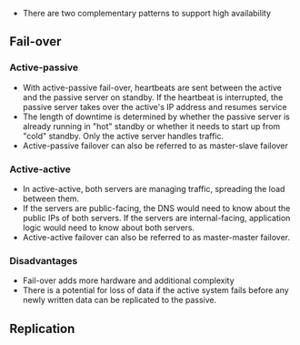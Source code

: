 - There are two complementary patterns to support high availability
## Fail-over
### Active-passive
- With active-passive fail-over, heartbeats are sent between the active and the passive server on standby. If the heartbeat is interrupted, the passive server takes over the active's IP address and resumes service
- The length of downtime is determined by whether the passive server is already running in "hot" standby or whether it needs to start up from "cold" standby. Only the active server handles traffic.
- Active-passive failover can also be referred to as master-slave failover
### Active-active
- In active-active, both servers are managing traffic, spreading the load between them.
- If the servers are public-facing, the DNS would need to know about the public IPs of both servers. If the servers are internal-facing, application logic would need to know about both servers.
- Active-active failover can also be referred to as master-master failover.
### Disadvantages
- Fail-over adds more hardware and additional complexity
- There is a potential for loss of data if the active system fails before any newly written data can be replicated to the passive.

## Replication
